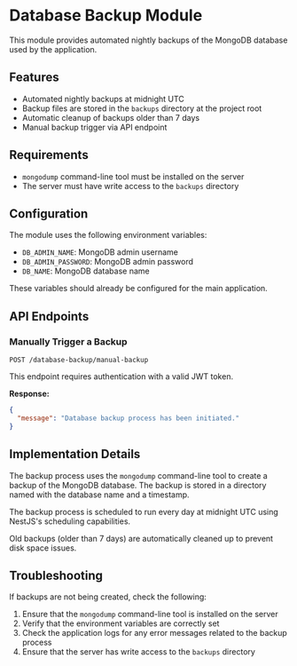 # Database Backup Module

This module provides automated nightly backups of the MongoDB database used by the application.

## Features

- Automated nightly backups at midnight UTC
- Backup files are stored in the `backups` directory at the project root
- Automatic cleanup of backups older than 7 days
- Manual backup trigger via API endpoint

## Requirements

- `mongodump` command-line tool must be installed on the server
- The server must have write access to the `backups` directory

## Configuration

The module uses the following environment variables:

- `DB_ADMIN_NAME`: MongoDB admin username
- `DB_ADMIN_PASSWORD`: MongoDB admin password
- `DB_NAME`: MongoDB database name

These variables should already be configured for the main application.

## API Endpoints

### Manually Trigger a Backup

```
POST /database-backup/manual-backup
```

This endpoint requires authentication with a valid JWT token.

**Response:**

```json
{
  "message": "Database backup process has been initiated."
}
```

## Implementation Details

The backup process uses the `mongodump` command-line tool to create a backup of the MongoDB database. The backup is stored in a directory named with the database name and a timestamp.

The backup process is scheduled to run every day at midnight UTC using NestJS's scheduling capabilities.

Old backups (older than 7 days) are automatically cleaned up to prevent disk space issues.

## Troubleshooting

If backups are not being created, check the following:

1. Ensure that the `mongodump` command-line tool is installed on the server
2. Verify that the environment variables are correctly set
3. Check the application logs for any error messages related to the backup process
4. Ensure that the server has write access to the `backups` directory